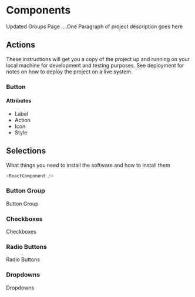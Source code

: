 # Components

Updated Groups Page ....One Paragraph of project description goes here

## Actions

These instructions will get you a copy of the project up and running on your local machine for development and testing purposes. See deployment for notes on how to deploy the project on a live system.

### Button

#### Attributes

* Label
* Action
* Icon
* Style

## Selections

What things you need to install the software and how to install them

```javascript
<ReactComponent />
```

### Button Group

Button Group

### Checkboxes

Checkboxes

### Radio Buttons

Radio Buttons

### Dropdowns

Dropdowns
